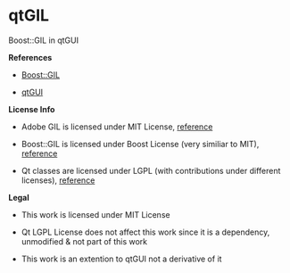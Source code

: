# qtGIL
Boost::GIL in qtGUI

**References**

- [Boost::GIL](http://www.boost.org/doc/libs/1_60_0/libs/gil/doc/html/gildesignguide.html)

- [qtGUI](http://doc.qt.io/qt-5/qtgui-index.html)

**License Info**

- Adobe GIL is licensed under MIT License, [reference](https://stlab.adobe.com/licenses.html)

- Boost::GIL is licensed under Boost License (very similiar to MIT), [reference](http://www.boost.org/users/license.html)

- Qt classes are licensed under LGPL (with contributions under different licenses), [reference](http://doc.qt.io/qt-5/licensing.html)

**Legal**

- This work is licensed under MIT License

- Qt LGPL License does not affect this work since it is a dependency, unmodified & not part of this work

- This work is an extention to qtGUI not a derivative of it
